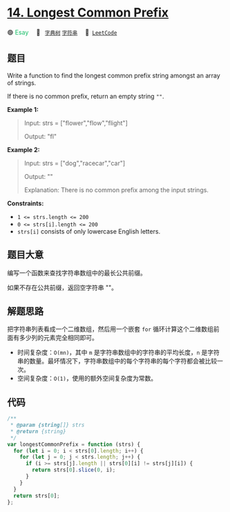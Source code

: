 # [14. Longest Common Prefix](https://leetcode.com/problems/longest-common-prefix/)

🟢 <font color=#15bd66>Esay</font>&emsp; 🔖&ensp; [`字典树`](/leetcode/outline/tag/trie.md) [`字符串`](/leetcode/outline/tag/string.md)&emsp; 🔗&ensp;[`LeetCode`](https://leetcode.com/problems/longest-common-prefix/)

## 题目

Write a function to find the longest common prefix string amongst an array of
strings.

If there is no common prefix, return an empty string `""`.



**Example 1:**

> Input: strs = ["flower","flow","flight"]
> 
> Output: "fl"

**Example 2:**

> Input: strs = ["dog","racecar","car"]
> 
> Output: ""
> 
> Explanation: There is no common prefix among the input strings.

**Constraints:**

  * `1 <= strs.length <= 200`
  * `0 <= strs[i].length <= 200`
  * `strs[i]` consists of only lowercase English letters.


## 题目大意

编写一个函数来查找字符串数组中的最长公共前缀。

如果不存在公共前缀，返回空字符串 ""。

## 解题思路

把字符串列表看成一个二维数组，然后用一个嵌套 `for` 循环计算这个二维数组前面有多少列的元素完全相同即可。

- 时间复杂度：`O(mn)`，其中 `m` 是字符串数组中的字符串的平均长度，`n` 是字符串的数量。最坏情况下，字符串数组中的每个字符串的每个字符都会被比较一次。
- 空间复杂度：`O(1)`，使用的额外空间复杂度为常数。

## 代码

```javascript
/**
 * @param {string[]} strs
 * @return {string}
 */
var longestCommonPrefix = function (strs) {
  for (let i = 0; i < strs[0].length; i++) {
    for (let j = 0; j < strs.length; j++) {
      if (i >= strs[j].length || strs[0][i] != strs[j][i]) {
        return strs[0].slice(0, i);
      }
    }
  }
  return strs[0];
};
```
